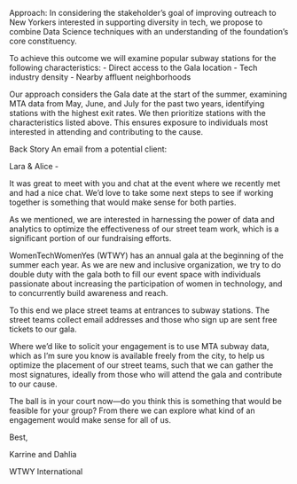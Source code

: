 Approach:
In considering the stakeholder’s goal of improving outreach to New Yorkers interested in supporting diversity in tech, we propose to combine Data Science techniques with an understanding of the foundation’s core constituency.

To achieve this outcome we will examine popular subway stations for the following characteristics:
    - Direct access to the Gala location
    - Tech industry density
    - Nearby affluent neighborhoods

Our approach considers the Gala date at the start of the summer, examining MTA data from May, June, and July for the past two years, identifying stations with the highest exit rates. We then prioritize stations with the characteristics listed above. This ensures exposure to individuals most interested in attending and contributing to the cause.


Back Story
An email from a potential client:

Lara & Alice -

It was great to meet with you and chat at the event where we recently met and had a nice chat. We’d love to take some next steps to see if working together is something that would make sense for both parties.

As we mentioned, we are interested in harnessing the power of data and analytics to optimize the effectiveness of our street team work, which is a significant portion of our fundraising efforts.

WomenTechWomenYes (WTWY) has an annual gala at the beginning of the summer each year. As we are new and inclusive organization, we try to do double duty with the gala both to fill our event space with individuals passionate about increasing the participation of women in technology, and to concurrently build awareness and reach.

To this end we place street teams at entrances to subway stations. The street teams collect email addresses and those who sign up are sent free tickets to our gala.

Where we’d like to solicit your engagement is to use MTA subway data, which as I’m sure you know is available freely from the city, to help us optimize the placement of our street teams, such that we can gather the most signatures, ideally from those who will attend the gala and contribute to our cause.

The ball is in your court now—do you think this is something that would be feasible for your group? From there we can explore what kind of an engagement would make sense for all of us.

Best,

Karrine and Dahlia

WTWY International